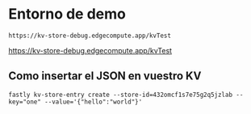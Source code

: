 # Entorno de demo 

```
https://kv-store-debug.edgecompute.app/kvTest
```
https://kv-store-debug.edgecompute.app/kvTest

## Como insertar el JSON en vuestro KV

```
fastly kv-store-entry create --store-id=432omcf1s7e75g2q5jzlab --key="one" --value='{"hello":"world"}'
```
